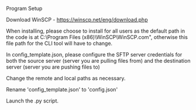 Program Setup

Download WinSCP - https://winscp.net/eng/download.php

When installing, please choose to install for all users as the default path in the code is at C:\Program Files (x86)\WinSCP\WinSCP.com", otherwise this file path for the CLI tool will have to change.

In config_template.json, please configure the SFTP server credentials for both the source server (server you are pulling files from) and the destination server (server you are pushing files to)

Change the remote and local paths as necessary.
 
Rename 'config_template.json' to 'config.json'

Launch the .py script.